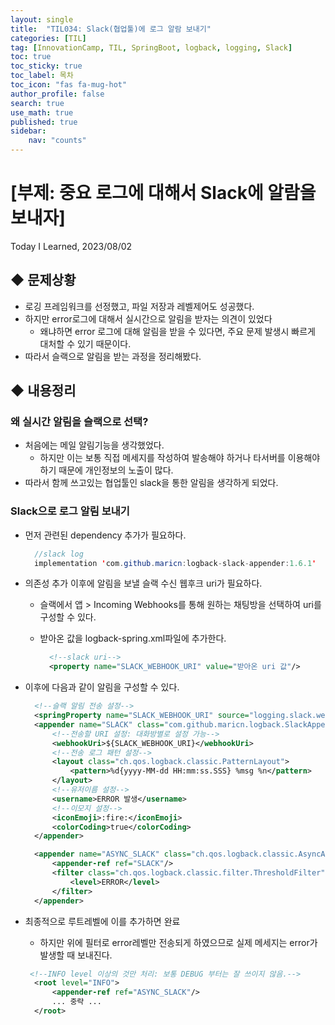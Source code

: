 ```yaml
---
layout: single
title:  "TIL034: Slack(협업툴)에 로그 알람 보내기"
categories: [TIL]
tag: [InnovationCamp, TIL, SpringBoot, logback, logging, Slack] 
toc: true
toc_sticky: true
toc_label: 목차
toc_icon: "fas fa-mug-hot"
author_profile: false
search: true
use_math: true
published: true
sidebar:
    nav: "counts"
---
```


# [부제: 중요 로그에 대해서 Slack에 알람을 보내자]
Today I Learned, 2023/08/02

## ◆ 문제상황
- 로깅 프레임워크를 선정했고, 파일 저장과 레벨제어도 성공했다.
- 하지만 error로그에 대해서 실시간으로 알림을 받자는 의견이 있었다
  - 왜냐하면 error 로그에 대해 알림을 받을 수 있다면, 주요 문제 발생시 빠르게 대처할 수 있기 때문이다.
- 따라서 슬랙으로 알림을 받는 과정을 정리해봤다.


## ◆ 내용정리

### 왜 실시간 알림을 슬랙으로 선택?

- 처음에는 메일 알림기능을 생각했었다.
  - 하지만 이는 보통 직접 메세지를 작성하여 발송해야 하거나 타서버를 이용해야 하기 때문에 개인정보의 노출이 많다.
- 따라서 함께 쓰고있는 협업툴인 slack을 통한 알림을 생각하게 되었다.

### Slack으로 로그 알림 보내기

- 먼저 관련된 dependency 추가가 필요하다.

  ```java
    //slack log
    implementation 'com.github.maricn:logback-slack-appender:1.6.1'
  ```

- 의존성 추가 이후에 알림을 보낼 슬랙 수신 웹후크 uri가 필요하다.
  - 슬랙에서 앱 > Incoming Webhooks를 통해 원하는 채팅방을 선택하여 uri를 구성할 수 있다.
  - 받아온 값을 logback-spring.xml파일에 추가한다.

    ```xml
      <!--slack uri-->
      <property name="SLACK_WEBHOOK_URI" value="받아온 uri 값"/>
    ``` 

- 이후에 다음과 같이 알림을 구성할 수 있다.
  
  ```xml
    <!--슬랙 알림 전송 설정-->
    <springProperty name="SLACK_WEBHOOK_URI" source="logging.slack.webhook-uri"/>
    <appender name="SLACK" class="com.github.maricn.logback.SlackAppender">
        <!--전송할 URI 설정: 대화방별로 설정 가능-->
        <webhookUri>${SLACK_WEBHOOK_URI}</webhookUri>
        <!--전송 로그 패턴 설정-->
        <layout class="ch.qos.logback.classic.PatternLayout">
            <pattern>%d{yyyy-MM-dd HH:mm:ss.SSS} %msg %n</pattern>
        </layout>
        <!--유저이름 설정-->
        <username>ERROR 발생</username>
        <!--이모지 설정-->
        <iconEmoji>:fire:</iconEmoji>
        <colorCoding>true</colorCoding>
    </appender>

    <appender name="ASYNC_SLACK" class="ch.qos.logback.classic.AsyncAppender">
        <appender-ref ref="SLACK"/>
        <filter class="ch.qos.logback.classic.filter.ThresholdFilter">
            <level>ERROR</level>
        </filter>
    </appender>
  ```
- 최종적으로 루트레벨에 이를 추가하면 완료
  - 하지만 위에 필터로 error레벨만 전송되게 하였으므로 실제 메세지는 error가 발생할 때 보내진다.
  
  ```xml
   <!--INFO level 이상의 것만 처리: 보통 DEBUG 부터는 잘 쓰이지 않음.-->
    <root level="INFO">
        <appender-ref ref="ASYNC_SLACK"/>
        ... 중략 ...
    </root>
  ```
